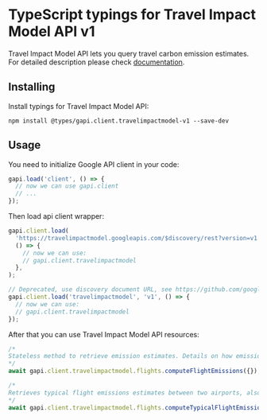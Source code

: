 # TypeScript typings for Travel Impact Model API v1

Travel Impact Model API lets you query travel carbon emission estimates.
For detailed description please check [documentation](https://developers.google.com/travel/impact-model).

## Installing

Install typings for Travel Impact Model API:

```
npm install @types/gapi.client.travelimpactmodel-v1 --save-dev
```

## Usage

You need to initialize Google API client in your code:

```typescript
gapi.load('client', () => {
  // now we can use gapi.client
  // ...
});
```

Then load api client wrapper:

```typescript
gapi.client.load(
  'https://travelimpactmodel.googleapis.com/$discovery/rest?version=v1',
  () => {
    // now we can use:
    // gapi.client.travelimpactmodel
  },
);
```

```typescript
// Deprecated, use discovery document URL, see https://github.com/google/google-api-javascript-client/blob/master/docs/reference.md#----gapiclientloadname----version----callback--
gapi.client.load('travelimpactmodel', 'v1', () => {
  // now we can use:
  // gapi.client.travelimpactmodel
});
```

After that you can use Travel Impact Model API resources: <!-- TODO: make this work for multiple namespaces -->

```typescript
/*
Stateless method to retrieve emission estimates. Details on how emission estimates are computed: https://github.com/google/travel-impact-model The response will contain all entries that match the input flight legs, in the same order. If there are no estimates available for a certain flight leg, the response will return the flight leg object with empty emission fields. The request will still be considered successful. Reasons for missing emission estimates include: * The flight is unknown to the server. * The input flight leg is missing one or more identifiers. * The flight date is in the past. * The aircraft type is not supported by the model. * Missing seat configuration. The request can contain up to 1000 flight legs. If the request has more than 1000 direct flights, if will fail with an INVALID_ARGUMENT error.
*/
await gapi.client.travelimpactmodel.flights.computeFlightEmissions({});

/*
Retrieves typical flight emissions estimates between two airports, also known as a market. If there are no estimates available for a certain market, the response will return the market object with empty emission fields. The request will still be considered successful. Details on how the typical emissions estimates are computed are on [GitHub](https://github.com/google/travel-impact-model/blob/main/projects/typical_flight_emissions.md). The request can contain up to 1000 markets. If the request has more than 1000 markets, it will fail with an INVALID_ARGUMENT error.
*/
await gapi.client.travelimpactmodel.flights.computeTypicalFlightEmissions({});
```
